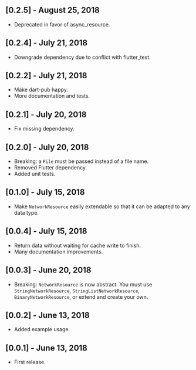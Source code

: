 ## [0.2.5] - August 25, 2018

* Deprecated in favor of async_resource.

## [0.2.4] - July 21, 2018

* Downgrade dependency due to conflict with flutter_test.

## [0.2.2] - July 21, 2018

* Make dart-pub happy.
* More documentation and tests.

## [0.2.1] - July 20, 2018

* Fix missing dependency.

## [0.2.0] - July 20, 2018

* Breaking: a `File` must be passed instead of a file name.
* Removed Flutter dependency.
* Added unit tests.

## [0.1.0] - July 15, 2018

* Make `NetworkResource` easily extendable so that it can be adapted to any data type.

## [0.0.4] - July 15, 2018

* Return data without waiting for cache write to finish.
* Many documentation improvements.

## [0.0.3] - June 20, 2018

* Breaking: `NetworkResource` is now abstract. You must use `StringNetworkResource`, `StringListNetworkResource`, `BinaryNetworkResource`, or extend and create your own.

## [0.0.2] - June 13, 2018

* Added example usage.

## [0.0.1] - June 13, 2018

* First release.
